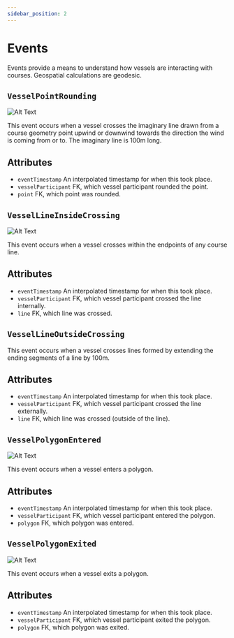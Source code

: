 ```yaml
---
sidebar_position: 2
---
```


# Events

<script async defer data-website-id="d9c6bc6c-4456-4d65-ac9a-cd8a579d76e4" src="https://analytics.syrf.io/umami.js"></script>

Events provide a means to understand how vessels are interacting with courses. Geospatial calculations are geodesic. 

## `VesselPointRounding`

![Alt Text](/img/rounding.gif)

This event occurs when a vessel crosses the imaginary line drawn from a course geometry point upwind or downwind towards the direction the wind is coming from or to.
The imaginary line is 100m long. 

## Attributes
- `eventTimestamp` An interpolated timestamp for when this took place.
- `vesselParticipant` FK, which vessel participant rounded the point.
- `point` FK, which point was rounded. 

## `VesselLineInsideCrossing`

![Alt Text](/img/line-interaction.gif)

This event occurs when a vessel crosses within the endpoints of any course line.

## Attributes
- `eventTimestamp` An interpolated timestamp for when this took place.
- `vesselParticipant` FK, which vessel participant crossed the line internally.
- `line` FK, which line was crossed. 

## `VesselLineOutsideCrossing`
This event occurs when a vessel crosses lines formed by extending the ending segments of a line by 100m. 

## Attributes
- `eventTimestamp` An interpolated timestamp for when this took place.
- `vesselParticipant` FK, which vessel participant crossed the line externally.
- `line` FK, which line was crossed (outside of the line). 

## `VesselPolygonEntered`

![Alt Text](/img/polygon-intersection.gif)

This event occurs when a vessel enters a polygon. 

## Attributes
- `eventTimestamp` An interpolated timestamp for when this took place.
- `vesselParticipant` FK, which vessel participant entered the polygon.
- `polygon` FK, which polygon was entered.

## `VesselPolygonExited`

![Alt Text](/img/box.gif)

This event occurs when a vessel exits a polygon. 

## Attributes
- `eventTimestamp` An interpolated timestamp for when this took place.
- `vesselParticipant` FK, which vessel participant exited the polygon.
- `polygon` FK, which polygon was exited.
